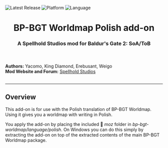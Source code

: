 
![Latest Release](https://img.shields.io/github/v/release/SpellholdStudios/BP-BGT-Worldmap_Polish_addon?include_prereleases&color=darkred)
![Platform](https://img.shields.io/static/v1?label=platform&message=windows&color=informational)
![Language](https://img.shields.io/static/v1?label=language&message=Polish&color=limegreen)

<div align="center"><h1></a>BP-BGT Worldmap Polish add-on</h1>

<h3>A Spellhold Studios mod for Baldur's Gate 2: SoA/ToB<h3>

</div><br />


**Authors:** Yacomo, King Diamond, Erebusant, Weigo  
**Mod Website and Forum:** <a href="http://www.shsforums.net/forum/401-worldmap/">Spellhold Studios</a><br /><br />


<hr>


## Overview

This add-on is for use with the Polish translation of BP-BGT Worldmap. Using it gives you a worldmap with writing in Polish.

You apply the add-on by placing the included :file_folder: *moz* folder in *bp-bgt-worldmap/language/polish*. On Windows you can do this simply by extracting the add-on on top of the extracted contents of the main BP-BGT Worldmap package.
